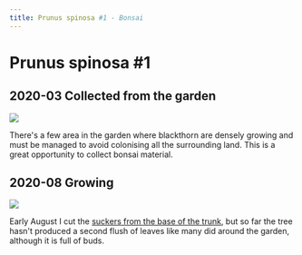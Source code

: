 ```yaml
---
title: Prunus spinosa #1 - Bonsai
---
```


# Prunus spinosa #1

## 2020-03 Collected from the garden
![](/bonsai/2020-03-30-prunus-spinosa-1.jpg)

There's a few area in the garden where blackthorn are densely growing and must
be managed to avoid colonising all the surrounding land. This is a great
opportunity to collect bonsai material.

## 2020-08 Growing
![](/bonsai/2020-07-31-prunus-spinosa-1.jpg)

Early August I cut the [suckers from the base of the trunk](/bonsai/2020-07-17-prunus-spinosa-1.jpg),
but so far the tree hasn't produced a second flush of leaves like many did
around the garden, although it is full of buds.
